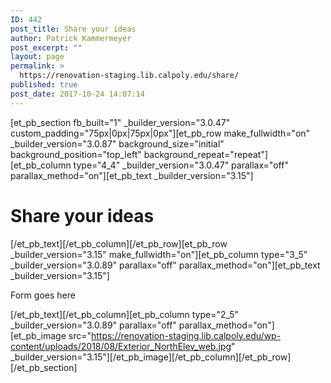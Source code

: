 ```yaml
---
ID: 442
post_title: Share your ideas
author: Patrick Kammermeyer
post_excerpt: ""
layout: page
permalink: >
  https://renovation-staging.lib.calpoly.edu/share/
published: true
post_date: 2017-10-24 14:07:14
---
```

[et_pb_section fb_built="1" _builder_version="3.0.47" custom_padding="75px|0px|75px|0px"][et_pb_row make_fullwidth="on" _builder_version="3.0.87" background_size="initial" background_position="top_left" background_repeat="repeat"][et_pb_column type="4_4" _builder_version="3.0.47" parallax="off" parallax_method="on"][et_pb_text _builder_version="3.15"]<h1><strong>Share</strong> your ideas</h1>[/et_pb_text][/et_pb_column][/et_pb_row][et_pb_row _builder_version="3.15" make_fullwidth="on"][et_pb_column type="3_5" _builder_version="3.0.89" parallax="off" parallax_method="on"][et_pb_text _builder_version="3.15"]<p>Form goes here</p>
[/et_pb_text][/et_pb_column][et_pb_column type="2_5" _builder_version="3.0.89" parallax="off" parallax_method="on"][et_pb_image src="https://renovation-staging.lib.calpoly.edu/wp-content/uploads/2018/08/Exterior_NorthElev_web.jpg" _builder_version="3.15"][/et_pb_image][/et_pb_column][/et_pb_row][/et_pb_section]